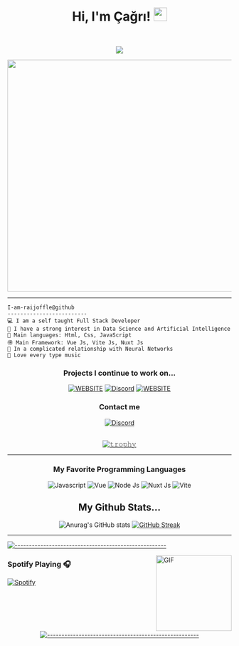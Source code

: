 <h1 align="center">
Hi, I'm Çağrı!
  <img src="https://media.giphy.com/media/hvRJCLFzcasrR4ia7z/giphy.gif" width="30"></h1>
<!--  <img src="https://gpvc.arturio.dev/I-am-vishalmaurya" alt="Profile views" align='right'/> -->
<br/>

<!-- Typing SVG by DenverCoder1 - https://github.com/DenverCoder1/readme-typing-svg -->
<p align="center"><img src="https://readme-typing-svg.herokuapp.com?lines=Computer+Science+Student;Full+Stack+Web+Developer;Always%20learning%20new%20things&center=true&width=380&height=45"></a>
</p>

<div align="center">
<img src="https://github.com/Raijoffle/Raijoffle/blob/main/regal-t-bullet-train.gif" width="520" />
</div>


<hr>

```
I-am-raijoffle@github
-------------------------
💻 I am a self taught Full Stack Developer
📝 I have a strong interest in Data Science and Artificial Intelligence
🌟 Main languages: Html, Css, JavaScript
🉐 Main Framework: Vue Js, Vite Js, Nuxt Js
💖 In a complicated relationship with Neural Networks
🎵 Love every type music
```
<div align="center">
<h3>Projects I continue to work on...</h3>

<a href="https://export.raijoffle.com" target="_blank">![WEBSITE](https://img.shields.io/badge/export.raijoffle.com-red?style=for-the-badge)</a>
<a target="_blank" href="https://discord.com/users/455086518856581161"><img alt="Discord" src="https://img.shields.io/badge/Project Details...-%237289DA.svg?style=for-the-badge&logo=discord&logoColor=white"/></a>
<a href="https://company.raijoffle.com" target="_blank">![WEBSITE](https://img.shields.io/badge/company.raijoffle.com-blue?style=for-the-badge)</a>
  </div>  

<div align="center">
<h3>Contact me</h3>
  
  <a href="https://discord.com/users/455086518856581161">
<img alt="Discord" src="https://img.shields.io/badge/Discord-Raijoffle💓Çağrı ✿!%230001-7289DA?style=for-the-badge&logo=discord&logoColor=white"></a>  
</div>
  <br/>
  
  
<div align="center">
  
[![𝚝𝚛𝚘𝚙𝚑𝚢](https://github-profile-trophy.vercel.app/?username=Raijoffle&column=8&margin-w=10&margin-h=0&no-bg=true&no-frame=true&theme=dark_dimmed)](https://github.com/raijoffle)
</div> 

<hr>


<h3 align="center">My Favorite Programming Languages</h3>
<p align="center">
  <img alt="Javascript" src="https://img.shields.io/badge/-JavaScript-35495E?style=for-the-badge&logo=JavaScript&logoColor=E9D54D"></a> 
   <img alt="Vue" src="https://img.shields.io/badge/Vue.js-35495E?style=for-the-badge&logo=vuedotjs&logoColor=4FC08D"></a> 
  <img alt="Node Js" src="https://img.shields.io/badge/Node.js-35495E?style=for-the-badge&logo=nodedotjs&logoColor=00ff00"></a>    
  <img alt="Nuxt Js" src="https://img.shields.io/badge/nuxt.js-35495E?style=for-the-badge&logo=nuxtdotjs&logoColor=4FC08D"></a> 
  <img alt="Vite" src="https://img.shields.io/badge/Vite-35495E?style=for-the-badge&logo=vite&logoColor=FFD62E"></a> 
</p>


<div align="center">
<h2 align="center">My Github Stats...</h2>
  
![Anurag's GitHub stats](https://github-readme-stats.vercel.app/api?username=Raijoffle&show_icons=true&theme=tokyonight)
[![GitHub Streak](http://github-readme-streak-stats.herokuapp.com?user=raijoffle&theme=tokyonight&mode=daily)](https://git.io/streak-stats)
</div>
<hr>

[![-----------------------------------------------------](
https://raw.githubusercontent.com/andreasbm/readme/master/assets/lines/aqua.png)](https://github.com/BaseMax?tab=repositories)
</div>

<img align="right" alt="GIF" height="170px" src="https://media.giphy.com/media/J5B1Y8QZnzXXbLQIBu/giphy.gif" />

### Spotify Playing 🎧

[![Spotify](https://novatorem.bgstatic.vercel.app/api/spotify)](https://open.spotify.com/user/mesutb1)

<div align="center">
  
[![-----------------------------------------------------](
https://raw.githubusercontent.com/andreasbm/readme/master/assets/lines/aqua.png)](https://github.com/BaseMax?tab=repositories)
</div>
